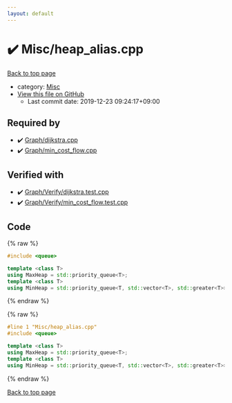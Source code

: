 ```yaml
---
layout: default
---
```


<!-- mathjax config similar to math.stackexchange -->
<script type="text/javascript" async
  src="https://cdnjs.cloudflare.com/ajax/libs/mathjax/2.7.5/MathJax.js?config=TeX-MML-AM_CHTML">
</script>
<script type="text/x-mathjax-config">
  MathJax.Hub.Config({
    TeX: { equationNumbers: { autoNumber: "AMS" }},
    tex2jax: {
      inlineMath: [ ['$','$'] ],
      processEscapes: true
    },
    "HTML-CSS": { matchFontHeight: false },
    displayAlign: "left",
    displayIndent: "2em"
  });
</script>

<script type="text/javascript" src="https://cdnjs.cloudflare.com/ajax/libs/jquery/3.4.1/jquery.min.js"></script>
<script src="https://cdn.jsdelivr.net/npm/jquery-balloon-js@1.1.2/jquery.balloon.min.js" integrity="sha256-ZEYs9VrgAeNuPvs15E39OsyOJaIkXEEt10fzxJ20+2I=" crossorigin="anonymous"></script>
<script type="text/javascript" src="../../assets/js/copy-button.js"></script>
<link rel="stylesheet" href="../../assets/css/copy-button.css" />


# :heavy_check_mark: Misc/heap_alias.cpp

<a href="../../index.html">Back to top page</a>

* category: <a href="../../index.html#74248c725e00bf9fe04df4e35b249a19">Misc</a>
* <a href="{{ site.github.repository_url }}/blob/master/Misc/heap_alias.cpp">View this file on GitHub</a>
    - Last commit date: 2019-12-23 09:24:17+09:00




## Required by

* :heavy_check_mark: <a href="../Graph/dijkstra.cpp.html">Graph/dijkstra.cpp</a>
* :heavy_check_mark: <a href="../Graph/min_cost_flow.cpp.html">Graph/min_cost_flow.cpp</a>


## Verified with

* :heavy_check_mark: <a href="../../verify/Graph/Verify/dijkstra.test.cpp.html">Graph/Verify/dijkstra.test.cpp</a>
* :heavy_check_mark: <a href="../../verify/Graph/Verify/min_cost_flow.test.cpp.html">Graph/Verify/min_cost_flow.test.cpp</a>


## Code

<a id="unbundled"></a>
{% raw %}
```cpp
#include <queue>

template <class T>
using MaxHeap = std::priority_queue<T>;
template <class T>
using MinHeap = std::priority_queue<T, std::vector<T>, std::greater<T>>;

```
{% endraw %}

<a id="bundled"></a>
{% raw %}
```cpp
#line 1 "Misc/heap_alias.cpp"
#include <queue>

template <class T>
using MaxHeap = std::priority_queue<T>;
template <class T>
using MinHeap = std::priority_queue<T, std::vector<T>, std::greater<T>>;

```
{% endraw %}

<a href="../../index.html">Back to top page</a>

